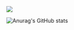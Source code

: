 <img src="https://img.shields.io/badge/Firebase-FFCA28?style=flat-square&logo=firebase&logoColor=white"/>

![Anurag's GitHub stats](https://github-readme-stats.vercel.app/api?username=useonguk&show_icons=true&theme=radical)
